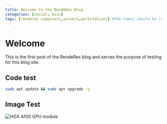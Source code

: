 ```yaml
---
title: Welcome to the RendeRex Blog
categories: [social, misc]
tags: [renderex computers,servers,workstations] #TAG names should be lowercase
---
```


# Welcome 

This is the first post of the RendeRex blog and serves the purpose of testing for this blog site.

## Code test

```bash
sudo apt update && sudo apt upgrade -y
```

## Image Test
![HGX A100 GPU module](https://renderex.ae/assets/img/images/HGX-A100.jpg)